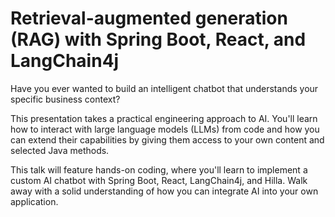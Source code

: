 # Retrieval-augmented generation (RAG) with Spring Boot, React, and LangChain4j

Have you ever wanted to build an intelligent chatbot that understands your specific business context?

This presentation takes a practical engineering approach to AI. You'll learn how to interact with large language models (LLMs) from code and how you can extend their capabilities by giving them access to your own content and selected Java methods.

This talk will feature hands-on coding, where you'll learn to implement a custom AI chatbot with Spring Boot, React, LangChain4j, and Hilla. Walk away with a solid understanding of how you can integrate AI into your own application.
